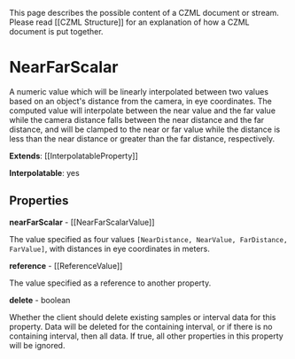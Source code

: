 This page describes the possible content of a CZML document or stream. Please read [[CZML Structure]] for an explanation of how a CZML document is put together.

# NearFarScalar

A numeric value which will be linearly interpolated between two values based on an object's distance from the camera, in eye coordinates. The computed value will interpolate between the near value and the far value while the camera distance falls between the near distance and the far distance, and will be clamped to the near or far value while the distance is less than the near distance or greater than the far distance, respectively.

**Extends**: [[InterpolatableProperty]]

**Interpolatable**: yes

## Properties

**nearFarScalar** - [[NearFarScalarValue]]

The value specified as four values `[NearDistance, NearValue, FarDistance, FarValue]`, with distances in eye coordinates in meters.


**reference** - [[ReferenceValue]]

The value specified as a reference to another property.


**delete** - boolean

Whether the client should delete existing samples or interval data for this property. Data will be deleted for the containing interval, or if there is no containing interval, then all data. If true, all other properties in this property will be ignored.



